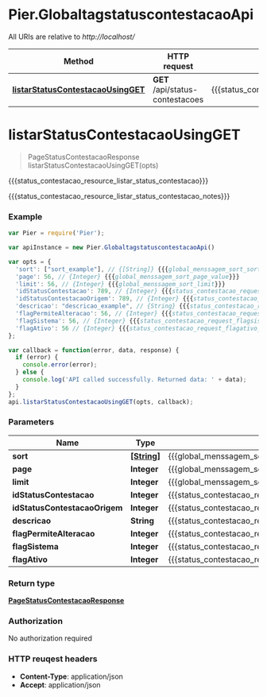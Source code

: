 # Pier.GlobaltagstatuscontestacaoApi

All URIs are relative to *http://localhost/*

Method | HTTP request | Description
------------- | ------------- | -------------
[**listarStatusContestacaoUsingGET**](GlobaltagstatuscontestacaoApi.md#listarStatusContestacaoUsingGET) | **GET** /api/status-contestacoes | {{{status_contestacao_resource_listar_status_contestacao}}}


<a name="listarStatusContestacaoUsingGET"></a>
# **listarStatusContestacaoUsingGET**
> PageStatusContestacaoResponse listarStatusContestacaoUsingGET(opts)

{{{status_contestacao_resource_listar_status_contestacao}}}

{{{status_contestacao_resource_listar_status_contestacao_notes}}}

### Example
```javascript
var Pier = require('Pier');

var apiInstance = new Pier.GlobaltagstatuscontestacaoApi()

var opts = { 
  'sort': ["sort_example"], // {[String]} {{{global_menssagem_sort_sort}}}
  'page': 56, // {Integer} {{{global_menssagem_sort_page_value}}}
  'limit': 56, // {Integer} {{{global_menssagem_sort_limit}}}
  'idStatusContestacao': 789, // {Integer} {{{status_contestacao_request_idstatuscontestacao_value}}}
  'idStatusContestacaoOrigem': 789, // {Integer} {{{status_contestacao_request_idstatuscontestacaoOrigem_value}}}
  'descricao': "descricao_example", // {String} {{{status_contestacao_request_descricao_value}}}
  'flagPermiteAlteracao': 56, // {Integer} {{{status_contestacao_request_flagpermitealteracao_value}}}
  'flagSistema': 56, // {Integer} {{{status_contestacao_request_flagsistema_value}}}
  'flagAtivo': 56 // {Integer} {{{status_contestacao_request_flagativo_value}}}
};

var callback = function(error, data, response) {
  if (error) {
    console.error(error);
  } else {
    console.log('API called successfully. Returned data: ' + data);
  }
};
api.listarStatusContestacaoUsingGET(opts, callback);
```

### Parameters

Name | Type | Description  | Notes
------------- | ------------- | ------------- | -------------
 **sort** | [**[String]**](String.md)| {{{global_menssagem_sort_sort}}} | [optional] 
 **page** | **Integer**| {{{global_menssagem_sort_page_value}}} | [optional] 
 **limit** | **Integer**| {{{global_menssagem_sort_limit}}} | [optional] 
 **idStatusContestacao** | **Integer**| {{{status_contestacao_request_idstatuscontestacao_value}}} | [optional] 
 **idStatusContestacaoOrigem** | **Integer**| {{{status_contestacao_request_idstatuscontestacaoOrigem_value}}} | [optional] 
 **descricao** | **String**| {{{status_contestacao_request_descricao_value}}} | [optional] 
 **flagPermiteAlteracao** | **Integer**| {{{status_contestacao_request_flagpermitealteracao_value}}} | [optional] 
 **flagSistema** | **Integer**| {{{status_contestacao_request_flagsistema_value}}} | [optional] 
 **flagAtivo** | **Integer**| {{{status_contestacao_request_flagativo_value}}} | [optional] 

### Return type

[**PageStatusContestacaoResponse**](PageStatusContestacaoResponse.md)

### Authorization

No authorization required

### HTTP reuqest headers

 - **Content-Type**: application/json
 - **Accept**: application/json

